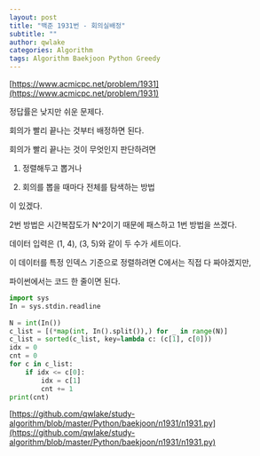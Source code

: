 ```yaml
---
layout: post
title: "백준 1931번 - 회의실배정"
subtitle: ""
author: qwlake
categories: Algorithm
tags: Algorithm Baekjoon Python Greedy
---
```


[https://www.acmicpc.net/problem/1931](https://www.acmicpc.net/problem/1931)

정답률은 낮지만 쉬운 문제다.

회의가 빨리 끝나는 것부터 배정하면 된다.

회의가 빨리 끝나는 것이 무엇인지 판단하려면

1. 정렬해두고 뽑거나

2. 회의를 뽑을 때마다 전체를 탐색하는 방법

이 있겠다.

2번 방법은 시간복잡도가 N^2이기 때문에 패스하고 1번 방법을 쓰겠다.

데이터 입력은 (1, 4), (3, 5)와 같이 두 수가 세트이다.

이 데이터를 특정 인덱스 기준으로 정렬하려면 C에서는 직접 다 짜야겠지만,

파이썬에서는 코드 한 줄이면 된다.

```python
import sys
In = sys.stdin.readline
 
N = int(In())
c_list = [(*map(int, In().split()),) for _ in range(N)]
c_list = sorted(c_list, key=lambda c: (c[1], c[0]))
idx = 0
cnt = 0
for c in c_list:
    if idx <= c[0]:
        idx = c[1]
        cnt += 1
print(cnt)
```

[https://github.com/qwlake/study-algorithm/blob/master/Python/baekjoon/n1931/n1931.py](https://github.com/qwlake/study-algorithm/blob/master/Python/baekjoon/n1931/n1931.py)